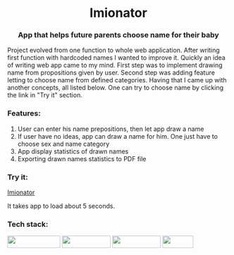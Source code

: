 <h1 align="center">Imionator</h1>
<h3 align="center">App that helps future parents choose name for their baby</h3>
Project evolved from one function to whole web application. 
After writing first function with hardcoded names I wanted to improve it.
Quickly an idea of writing web app came to my mind.
First step was to implement drawing name from propositions given by user.
Second step was adding feature letting to choose name from defined categories.
Having that I came up with another concepts, all listed below. One can try to choose name by clicking the link in "Try it" section.

<h3 align="left">Features:</h3>

1. User can enter his name prepositions, then let app draw a name
2. If user have no ideas, app can draw a name for him. One just have to choose sex and name category
3. App display statistics of drawn names
4. Exporting drawn names statistics to PDF file

<h3 align="left">Try it:</h3>
<a target="_blank" href="https://imionator.herokuapp.com/">Imionator</a>

It takes app to load about 5 seconds.

<h3 align="left">Tech stack:</h3>
<img src ="https://img.shields.io/badge/Spring Boot--green" width="120" height="28"/>
<img src ="https://img.shields.io/badge/Spring MVC--green" width="110" height="28"/>
<img src ="https://img.shields.io/badge/Thymeleaf--green" width="110" height="28"/>
<img src ="https://img.shields.io/badge/JUnit--green" width="70" height="28"/>
